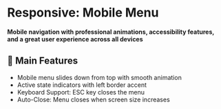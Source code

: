 # Responsive: Mobile Menu
**Mobile navigation with professional animations, accessibility features, and a great user experience across all devices**

## 🎯 Main Features 

- Mobile menu slides down from top with smooth animation
- Active state indicators with left border accent
- Keyboard Support: ESC key closes the menu
- Auto-Close: Menu closes when screen size increases 



